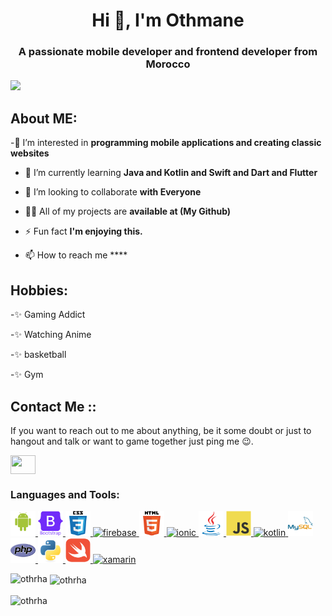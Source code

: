 
<h1 align="center">Hi 👋, I'm Othmane  </h1>
<h3 align="center">A passionate mobile developer and frontend developer from Morocco</h3>








<img width="2000" src="https://user-images.githubusercontent.com/116924888/198831209-1b52986b-786a-4832-8a35-bea18fe36fba.gif">




<h2>About ME:</h2>

-👀 I’m interested in **programming mobile applications and creating classic websites**

- 🌱 I’m currently learning **Java and Kotlin and Swift and Dart and Flutter**

- 👯 I’m looking to collaborate **with Everyone**

- 👨‍💻 All of my projects are **available at (My Github)**

- ⚡ Fun fact **I'm enjoying this.**

- 📫 How to reach me ****


<h2>Hobbies:</h2>

<p>-✨ Gaming Addict</p>
<p>-✨ Watching Anime</p>
<p>-✨ basketball</p>
<p>-✨ Gym</p>










<h2 align="left">Contact Me ::</h2>
<p align="left">
<p>If you want to reach out to me about anything, be it some doubt or just to hangout and talk or want to game together just ping me 😉.</p>
<img align="center" src="https://raw.githubusercontent.com/rahuldkjain/github-profile-readme-generator/master/src/images/icons/Social/linked-in-alt.svg" " height="30" width="40" /></a>
</p>

<h3 align="left">Languages and Tools:</h3>
<p align="left"> <a href="https://developer.android.com" target="_blank" rel="noreferrer"> <img src="https://raw.githubusercontent.com/devicons/devicon/master/icons/android/android-original-wordmark.svg" alt="android" width="40" height="40"/> </a> <a href="https://getbootstrap.com" target="_blank" rel="noreferrer"> <img src="https://raw.githubusercontent.com/devicons/devicon/master/icons/bootstrap/bootstrap-plain-wordmark.svg" alt="bootstrap" width="40" height="40"/> </a> <a href="https://www.w3schools.com/css/" target="_blank" rel="noreferrer"> <img src="https://raw.githubusercontent.com/devicons/devicon/master/icons/css3/css3-original-wordmark.svg" alt="css3" width="40" height="40"/> </a> <a href="https://firebase.google.com/" target="_blank" rel="noreferrer"> <img src="https://www.vectorlogo.zone/logos/firebase/firebase-icon.svg" alt="firebase" width="40" height="40"/> </a> <a href="https://www.w3.org/html/" target="_blank" rel="noreferrer"> <img src="https://raw.githubusercontent.com/devicons/devicon/master/icons/html5/html5-original-wordmark.svg" alt="html5" width="40" height="40"/> </a> <a href="https://ionicframework.com" target="_blank" rel="noreferrer"> <img src="https://upload.wikimedia.org/wikipedia/commons/d/d1/Ionic_Logo.svg" alt="ionic" width="40" height="40"/> </a> <a href="https://www.java.com" target="_blank" rel="noreferrer"> <img src="https://raw.githubusercontent.com/devicons/devicon/master/icons/java/java-original.svg" alt="java" width="40" height="40"/> </a> <a href="https://developer.mozilla.org/en-US/docs/Web/JavaScript" target="_blank" rel="noreferrer"> <img src="https://raw.githubusercontent.com/devicons/devicon/master/icons/javascript/javascript-original.svg" alt="javascript" width="40" height="40"/> </a> <a href="https://kotlinlang.org" target="_blank" rel="noreferrer"> <img src="https://www.vectorlogo.zone/logos/kotlinlang/kotlinlang-icon.svg" alt="kotlin" width="40" height="40"/> </a> <a href="https://www.mysql.com/" target="_blank" rel="noreferrer"> <img src="https://raw.githubusercontent.com/devicons/devicon/master/icons/mysql/mysql-original-wordmark.svg" alt="mysql" width="40" height="40"/> </a> <a href="https://www.php.net" target="_blank" rel="noreferrer"> <img src="https://raw.githubusercontent.com/devicons/devicon/master/icons/php/php-original.svg" alt="php" width="40" height="40"/> </a> <a href="https://www.python.org" target="_blank" rel="noreferrer"> <img src="https://raw.githubusercontent.com/devicons/devicon/master/icons/python/python-original.svg" alt="python" width="40" height="40"/> </a> <a href="https://developer.apple.com/swift/" target="_blank" rel="noreferrer"> <img src="https://raw.githubusercontent.com/devicons/devicon/master/icons/swift/swift-original.svg" alt="swift" width="40" height="40"/> </a> <a href="https://dotnet.microsoft.com/apps/xamarin" target="_blank" rel="noreferrer"> <img src="https://raw.githubusercontent.com/detain/svg-logos/780f25886640cef088af994181646db2f6b1a3f8/svg/xamarin.svg" alt="xamarin" width="40" height="40"/> </a> </p>
<p><img align="left" src="https://github-readme-stats.vercel.app/api/top-langs?username=&show_icons=true&locale=en&layout=compact" alt="othrha" /></p>

<p>&nbsp;<img align="center" src="https://github-readme-stats.vercel.app/api?username=othrha&show_icons=true&locale=en" alt="othrha" /></p>

<p><img align="center" src="https://github-readme-streak-stats.herokuapp.com/?user=&" alt="othrha" /></p>




